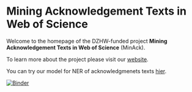 # Mining Acknowledgement Texts in Web of Science
Welcome to the homepage of the DZHW-funded project **Mining Acknowledgement Texts in Web of Science** (MinAck).

To learn more about the project please visit our [website](https://kalawinka.github.io/minack/).

You can try our model for NER of acknowledgmenets texts [hier](https://mybinder.org/v2/gh/kalawinka/minack/main?labpath=example_model.ipynb).

[![Binder](https://mybinder.org/badge_logo.svg)](https://mybinder.org/v2/gh/kalawinka/minack/main?labpath=example_model.ipynb)
